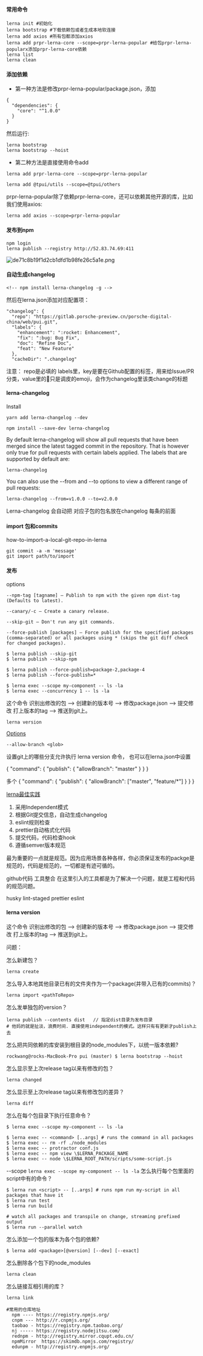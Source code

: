 #### 常用命令

```
lerna init #初始化
lerna bootstrap #下载依赖包或者生成本地软连接
lerna add axios #所有包都添加axios
lerna add prpr-lerna-core --scope=prpr-lerna-popular #给包prpr-lerna-popularx添加prpr-lerna-core依赖
lerna list
lerna clean
```

#### 添加依赖

* 第一种方法是修改prpr-lerna-popular/package.json，添加

```
{
  "dependencies": {
    "core": "^1.0.0"
  }
}
```
然后运行: 
```
lerna bootstrap 
lerna bootstrap --hoist
```

* 第二种方法是直接使用命令add

```
lerna add prpr-lerna-core --scope=prpr-lerna-popular
```

```
lerna add @tpui/utils --scope=@tpui/others
```

prpr-lerna-popular除了依赖prpr-lerna-core，还可以依赖其他开源的库，比如我们使用axios:

```
lerna add axios --scope=prpr-lerna-popular
```

#### 发布到npm

```
npm login
lerna publish --registry http://52.83.74.69:411

```
![de71c8b19f1d2cb1dfd1b98fe26c5a1e.png](evernotecid://FFB9913C-DAAE-4BEC-B878-D3E705BA7C40/wwwevernotecom/10776835/ENResource/p5098)


#### 自动生成changelog

```
<!-- npm install lerna-changelog -g -->
```
然后在lerna.json添加对应配置项：

```
"changelog": {
  "repo": "https://gitlab.porsche-preview.cn/porsche-digital-china/web/pui.git",
  "labels": {
    "enhancement": ":rocket: Enhancement",
    "fix": ":bug: Bug Fix",
    "doc": "Refine Doc",
    "feat": "New Feature"
  },
  "cacheDir": ".changelog"
```
注意：
repo是必填的
labels里，key是要在Github配置的标签，用来给Issue/PR分类，value里的:bug:只是调皮的emoji，会作为changelog里该类change的标题



#### lerna-changelog

Install
```
yarn add lerna-changelog --dev

npm install --save-dev lerna-changelog
```

By default lerna-changelog will show all pull requests that have been merged since the latest tagged commit in the repository. That is however only true for pull requests with certain labels applied. The labels that are supported by default are:


```
lerna-changelog
```

You can also use the --from and --to options to view a different range of pull requests:

```
lerna-changelog --from=v1.0.0 --to=v2.0.0
```
Lerna-changelog 会自动把 对应子包的包名放在changelog 每条的前面


#### import 包和commits

how-to-import-a-local-git-repo-in-lerna
```
git commit -a -m 'message'
git import path/to/import
```

#### 发布
options

```
--npm-tag [tagname] — Publish to npm with the given npm dist-tag (Defaults to latest).

--canary/-c – Create a canary release.

--skip-git – Don't run any git commands.

--force-publish [packages] — Force publish for the specified packages (comma-separated) or all packages using * (skips the git diff check for changed packages).
```

```
$ lerna publish --skip-git
$ lerna publish --skip-npm
```

```
$ lerna publish --force-publish=package-2,package-4
$ lerna publish --force-publish=*
```

```
$ lerna exec --scope my-component -- ls -la
$ lerna exec --concurrency 1 -- ls -la

```


这个命令 识别出修改的包 --> 创建新的版本号 --> 修改package.json --> 提交修改 打上版本的tag --> 推送到git上。
```
lerna version
```
[Options](https://www.jianshu.com/p/8b7e6025354b)
```
--allow-branch <glob>
```
设置git上的哪些分支允许执行 lerna version 命令， 也可以在lerna.json中设置

{
  "command": {
    "publish": {
      "allowBranch": "master"
    }
  }
}

多个
{
  "command": {
    "publish": {
      "allowBranch": ["master", "feature/*"]
    }
  }
}



[lerna最佳实践](https://juejin.im/post/5a989fb451882555731b88c2)

1. 采用Independent模式
2. 根据Git提交信息，自动生成changelog
3. eslint规则检查
4. prettier自动格式化代码
5. 提交代码，代码检查hook
6. 遵循semver版本规范

最为重要的一点就是规范。因为应用场景各种各样，你必须保证发布的packge是规范的，代码是规范的，一切都是有迹可循的。

github代码
工具整合
在这里引入的工具都是为了解决一个问题，就是工程和代码的规范问题。

husky
lint-staged
prettier
eslint

#### lerna version
这个命令 识别出修改的包 --> 创建新的版本号 --> 修改package.json --> 提交修改 打上版本的tag --> 推送到git上。

问题：

怎么新建包？
```
lerna create
```
怎么导入本地其他目录已有的文件夹作为一个package(并带入已有的commits)？
```
lerna import <pathToRepo>
```

怎么发单独包的version？
```
lerna publish --contents dist   // 指定dist目录为发布目录
# 他妈的就是扯淡，浪费时间. 直接使用independent的模式。这样只有有更新才publish上去
```

怎么把共同依赖的库安装到根目录的node_modules下，以统一版本依赖?
```
rockwang@rocks-MacBook-Pro pui (master) $ lerna bootstrap --hoist
```
怎么显示至上次release tag以来有修改的包？
```
lerna changed
```
怎么显示至上次release tag以来有修改包的差异？
```
lerna diff
```
怎么在每个包目录下执行任意命令？
```
$ lerna exec --scope my-component -- ls -la

$ lerna exec -- <command> [..args] # runs the command in all packages
$ lerna exec -- rm -rf ./node_modules
$ lerna exec -- protractor conf.js
$ lerna exec -- npm view \$LERNA_PACKAGE_NAME
$ lerna exec -- node \$LERNA_ROOT_PATH/scripts/some-script.js
```
--scope
`
lerna exec --scope my-component -- ls -la
`
怎么执行每个包里面的script中有的命令？
```
$ lerna run <script> -- [..args] # runs npm run my-script in all packages that have it
$ lerna run test
$ lerna run build

# watch all packages and transpile on change, streaming prefixed output
$ lerna run --parallel watch
```

怎么添加一个包的版本为各个包的依赖?
```
$ lerna add <package>[@version] [--dev] [--exact]
```
怎么删除各个包下的node_modules
```
lerna clean
```
怎么链接互相引用的库？
```
lerna link
```


```
#常用的仓库地址
  npm ---- https://registry.npmjs.org/
  cnpm --- http://r.cnpmjs.org/
  taobao - https://registry.npm.taobao.org/
  nj ----- https://registry.nodejitsu.com/
  rednpm - http://registry.mirror.cqupt.edu.cn/
  npmMirror  https://skimdb.npmjs.com/registry/
  edunpm - http://registry.enpmjs.org/
```

